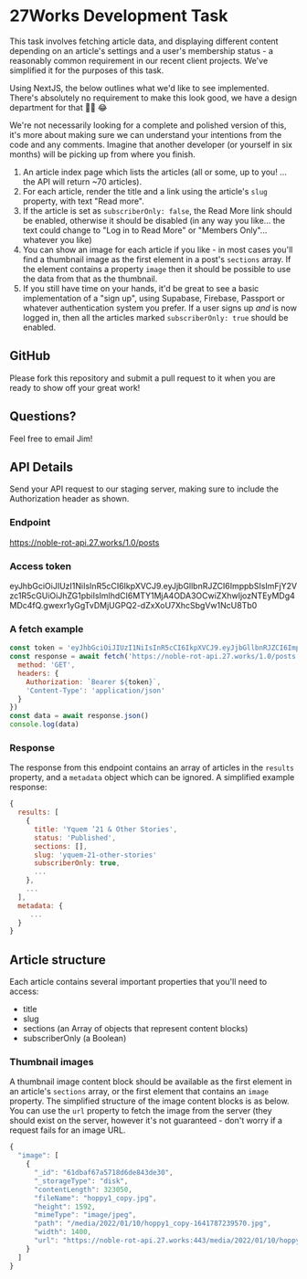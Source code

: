# 27Works Development Task

This task involves fetching article data, and displaying different content depending on an article's settings and a user's membership status - a reasonably common requirement in our recent client projects. We've simplified it for the purposes of this task.

Using NextJS, the below outlines what we'd like to see implemented. There's absolutely no requirement to make this look good, we have a design department for that :artist: :joy:

We're not necessarily looking for a complete and polished version of this, it's more about making sure we can understand your intentions from the code and any comments. Imagine that another developer (or yourself in six months) will be picking up from where you finish.


1. An article index page which lists the articles (all or some, up to you! ... the API will return ~70 articles).
2. For each article, render the title and a link using the article's `slug` property, with text "Read more".
3. If the article is set as `subscriberOnly: false`, the Read More link should be enabled, otherwise it should be disabled (in any way you like... the text could  change to "Log in to Read More" or "Members Only"... whatever you like)
4. You can show an image for each article if you like - in most cases you'll find a thumbnail image as the first element in a post's `sections` array. If the element contains a property `image` then it should be possible to use the data from that as the thumbnail.
5. If you still have time on your hands, it'd be great to see a basic implementation of a "sign up", using Supabase, Firebase, Passport or whatever authentication system you prefer. If a user signs up _and_ is now logged in, then all the articles marked `subscriberOnly: true` should be enabled.

## GitHub

Please fork this repository and submit a pull request to it when you are ready to show off your great work!

## Questions?

Feel free to email Jim! 

## API Details

Send your API request to our staging server, making sure to include the Authorization header as shown.

### Endpoint
https://noble-rot-api.27.works/1.0/posts

### Access token
eyJhbGciOiJIUzI1NiIsInR5cCI6IkpXVCJ9.eyJjbGllbnRJZCI6ImppbSIsImFjY2Vzc1R5cGUiOiJhZG1pbiIsImlhdCI6MTY1MjA4ODA3OCwiZXhwIjozNTEyMDg4MDc4fQ.gwexr1yGgTvDMjUGPQ2-dZxXoU7XhcSbgVw1NcU8Tb0

### A fetch example

```js
const token = 'eyJhbGciOiJIUzI1NiIsInR5cCI6IkpXVCJ9.eyJjbGllbnRJZCI6ImppbSIsImFjY2Vzc1R5cGUiOiJhZG1pbiIsImlhdCI6MTY1MjA4ODA3OCwiZXhwIjozNTEyMDg4MDc4fQ.gwexr1yGgTvDMjUGPQ2-dZxXoU7XhcSbgVw1NcU8Tb0'
const response = await fetch('https://noble-rot-api.27.works/1.0/posts', {
  method: 'GET',
  headers: {
    Authorization: `Bearer ${token}`,
    'Content-Type': 'application/json'
  }
})
const data = await response.json()
console.log(data)
```

### Response
The response from this endpoint contains an array of articles in the `results` property, and a `metadata` object which can be ignored. A simplified example response:

```js
{
  results: [
    {
      title: 'Yquem ’21 & Other Stories',
      status: 'Published',
      sections: [],
      slug: 'yquem-21-other-stories'
      subscriberOnly: true,
      ...
    },
    ...
  ],
  metadata: {
     ...
  }
}
```

## Article structure

Each article contains several important properties that you'll need to access:

 * title
 * slug
 * sections (an Array of objects that represent content blocks)
 * subscriberOnly (a Boolean)

### Thumbnail images

A thumbnail image content block should be available as the first element in an article's `sections` array, or the first element that contains an `image` property. The simplified structure of the image content blocks is as below. You can use the `url` property to fetch the image from the server (they should exist on the server, however it's not guaranteed - don't worry if a request fails for an image URL.

```js
{
  "image": [
    {
      "_id": "61dbaf67a5718d6de843de30",
      "_storageType": "disk",
      "contentLength": 323050,
      "fileName": "hoppy1_copy.jpg",
      "height": 1592,
      "mimeType": "image/jpeg",
      "path": "/media/2022/01/10/hoppy1_copy-1641787239570.jpg",
      "width": 1400,
      "url": "https://noble-rot-api.27.works:443/media/2022/01/10/hoppy1_copy-1641787239570.jpg"
    }
  ]
}
```